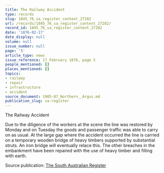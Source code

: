 ```yaml
---
title: The Railway Accident
type: records
slug: 1845_76_sa_register_content_27282
url: /records/1845_76_sa_register_content_27282/
record_id: 1845_76_sa_register_content_27282
date: '1876-02-17'
date_display: null
volume: null
issue_number: null
page: '5'
article_type: news
issue_reference: 17 February 1876, page 5
people_mentioned: []
places_mentioned: []
topics:
- railway
- repair
- infrastructure
- accident
source_document: 1985-87_Northern__Argus.md
publication_slug: sa-register
---
```


The Railway Accident

Due to the diligence of the workers at the scene the line was restored by Monday and on Tuesday the goods and passenger traffic was able to carry on as usual.  At the large gap where the accident occurred the line is carried on a temporary wooden bridge of heavy timbers supported by substantial struts.  An iron bridge will eventually relace this.  The other breaches in the embankment have been repaired with the use of heavy timber and filling with earth.

Source publication: [The South Australian Register](/publications/sa-register/)
